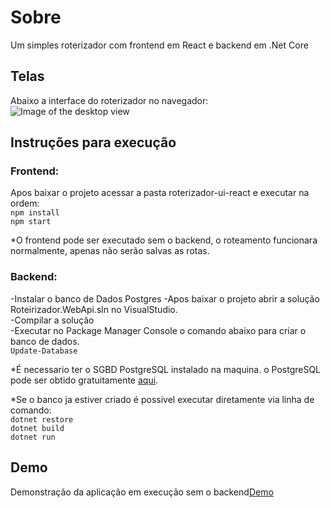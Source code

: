 # Sobre
Um simples roterizador com frontend em React e backend em .Net Core

## Telas
Abaixo a interface do roterizador no navegador:
![Image of the desktop view](https://github.com/fsbflavio/RoterizadorWebApi/raw/master/roterizador-view-desktop.jpg)

## Instruções para execução
### Frontend:
Apos baixar o projeto acessar a pasta roterizador-ui-react e executar na ordem:  
`npm install`  
`npm start`

*O frontend pode ser executado sem o backend, o roteamento funcionara normalmente, apenas não serão salvas as rotas.

### Backend:
-Instalar o banco de Dados Postgres
-Apos baixar o projeto abrir a solução Roteirizador.WebApi.sln no VisualStudio.  
-Compilar a solução  
-Executar no Package Manager Console o comando abaixo para criar o banco de dados.  
`Update-Database`

*É necessario ter o SGBD PostgreSQL instalado na maquina. o PostgreSQL pode ser obtido gratuitamente [aqui](https://www.postgresql.org/download/).

*Se o banco ja estiver criado é possivel executar diretamente via linha de comando:  
`dotnet restore`  
`dotnet build`  
`dotnet run`  

## Demo
Demonstração da aplicação em execução sem o backend[Demo]()
